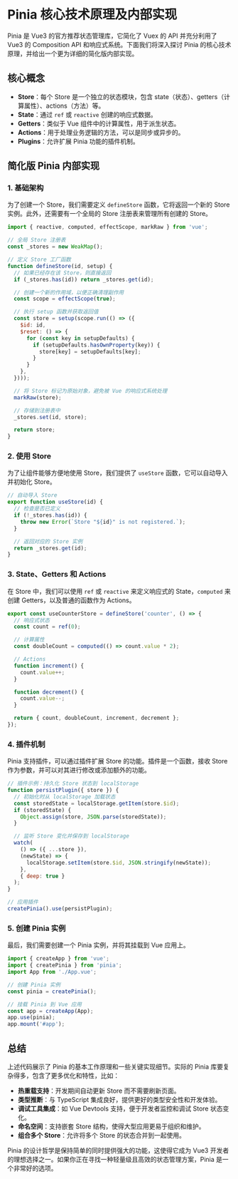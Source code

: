 # Pinia 核心技术原理及内部实现

Pinia 是 Vue3 的官方推荐状态管理库，它简化了 Vuex 的 API 并充分利用了 Vue3 的 Composition API 和响应式系统。下面我们将深入探讨 Pinia 的核心技术原理，并给出一个更为详细的简化版内部实现。

## 核心概念

- **Store**：每个 Store 是一个独立的状态模块，包含 state（状态）、getters（计算属性）、actions（方法）等。
- **State**：通过 `ref` 或 `reactive` 创建的响应式数据。
- **Getters**：类似于 Vue 组件中的计算属性，用于派生状态。
- **Actions**：用于处理业务逻辑的方法，可以是同步或异步的。
- **Plugins**：允许扩展 Pinia 功能的插件机制。

## 简化版 Pinia 内部实现

### 1. 基础架构

为了创建一个 Store，我们需要定义 `defineStore` 函数，它将返回一个新的 Store 实例。此外，还需要有一个全局的 Store 注册表来管理所有创建的 Store。

```javascript
import { reactive, computed, effectScope, markRaw } from 'vue';

// 全局 Store 注册表
const _stores = new WeakMap();

// 定义 Store 工厂函数
function defineStore(id, setup) {
  // 如果已经存在该 Store，则直接返回
  if (_stores.has(id)) return _stores.get(id);

  // 创建一个新的作用域，以便正确清理副作用
  const scope = effectScope(true);

  // 执行 setup 函数并获取返回值
  const store = setup(scope.run(() => ({
    $id: id,
    $reset: () => {
      for (const key in setupDefaults) {
        if (setupDefaults.hasOwnProperty(key)) {
          store[key] = setupDefaults[key];
        }
      }
    },
  })));

  // 将 Store 标记为原始对象，避免被 Vue 的响应式系统处理
  markRaw(store);

  // 存储到注册表中
  _stores.set(id, store);

  return store;
}
```

### 2. 使用 Store

为了让组件能够方便地使用 Store，我们提供了 `useStore` 函数，它可以自动导入并初始化 Store。

```javascript
// 自动导入 Store
export function useStore(id) {
  // 检查是否已定义
  if (!_stores.has(id)) {
    throw new Error(`Store "${id}" is not registered.`);
  }

  // 返回对应的 Store 实例
  return _stores.get(id);
}
```

### 3. State、Getters 和 Actions

在 Store 中，我们可以使用 `ref` 或 `reactive` 来定义响应式的 State，`computed` 来创建 Getters，以及普通的函数作为 Actions。

```javascript
export const useCounterStore = defineStore('counter', () => {
  // 响应式状态
  const count = ref(0);

  // 计算属性
  const doubleCount = computed(() => count.value * 2);

  // Actions
  function increment() {
    count.value++;
  }

  function decrement() {
    count.value--;
  }

  return { count, doubleCount, increment, decrement };
});
```

### 4. 插件机制

Pinia 支持插件，可以通过插件扩展 Store 的功能。插件是一个函数，接收 Store 作为参数，并可以对其进行修改或添加额外的功能。

```javascript
// 插件示例：持久化 Store 状态到 localStorage
function persistPlugin({ store }) {
  // 初始化时从 localStorage 加载状态
  const storedState = localStorage.getItem(store.$id);
  if (storedState) {
    Object.assign(store, JSON.parse(storedState));
  }

  // 监听 Store 变化并保存到 localStorage
  watch(
    () => ({ ...store }),
    (newState) => {
      localStorage.setItem(store.$id, JSON.stringify(newState));
    },
    { deep: true }
  );
}

// 应用插件
createPinia().use(persistPlugin);
```

### 5. 创建 Pinia 实例

最后，我们需要创建一个 Pinia 实例，并将其挂载到 Vue 应用上。

```javascript
import { createApp } from 'vue';
import { createPinia } from 'pinia';
import App from './App.vue';

// 创建 Pinia 实例
const pinia = createPinia();

// 挂载 Pinia 到 Vue 应用
const app = createApp(App);
app.use(pinia);
app.mount('#app');
```

## 总结

上述代码展示了 Pinia 的基本工作原理和一些关键实现细节。实际的 Pinia 库要复杂得多，包含了更多优化和特性，比如：

- **热重载支持**：开发期间自动更新 Store 而不需要刷新页面。
- **类型推断**：与 TypeScript 集成良好，提供更好的类型安全性和开发体验。
- **调试工具集成**：如 Vue Devtools 支持，便于开发者监控和调试 Store 状态变化。
- **命名空间**：支持嵌套 Store 结构，使得大型应用更易于组织和维护。
- **组合多个 Store**：允许将多个 Store 的状态合并到一起使用。

Pinia 的设计哲学是保持简单的同时提供强大的功能，这使得它成为 Vue3 开发者的理想选择之一。如果你正在寻找一种轻量级且高效的状态管理方案，Pinia 是一个非常好的选项。
